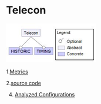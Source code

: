 # Telecon 

![image](https://raw.githubusercontent.com/fischerJF/challenge/master/featureModel/Telecon.JPG)

1.[Metrics](https://github.com/fischerJF/challenge/blob/master/metrics/Telecon.csv)
 
2.[source code](https://github.com/fischerJF/challenge/tree/master/workspace_IncLing/Telecon)
 
4. [Analyzed Configurations](https://github.com/fischerJF/challenge/tree/master/workspace_IncLing/Tools/All_valid_conf/Telecom/products)